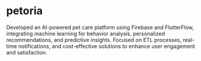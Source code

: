 # petoria
Developed an AI-powered pet care platform using Firebase and FlutterFlow, integrating machine learning for behavior analysis, personalized recommendations, and predictive insights. Focused on ETL processes, real-time notifications, and cost-effective solutions to enhance user engagement and satisfaction.
